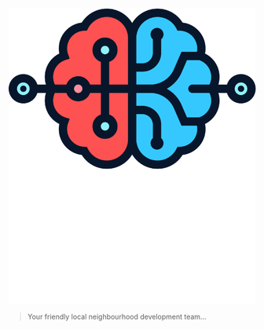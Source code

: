 ![XiN Software](/profile/images/Xin%20Logo.png)



> Your friendly local neighbourhood development team...
